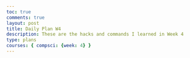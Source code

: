 ```yaml
---
toc: true
comments: true
layout: post
title: Daily Plan W4
description: These are the hacks and commands I learned in Week 4
type: plans
courses: { compsci: {week: 4} }
---
```

 

>  